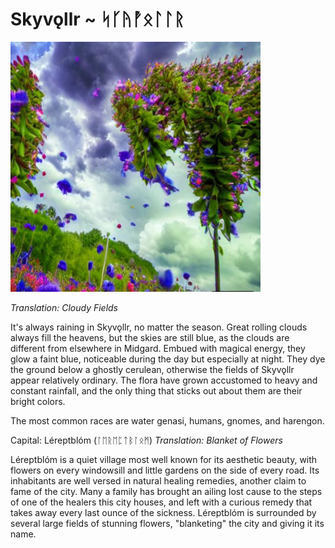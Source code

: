 # Skyvǫllr ~ ᛋᚴᚤᚡᛟᛚᛚᚱ

<img src="/assets/Images/Worlds/skyvollr.png" width="400" height="400"/>

*Translation: Cloudy Fields*

It's always raining in Skyvǫllr, no matter the season. Great rolling clouds always fill the heavens, but the skies are still blue, as the clouds are different from elsewhere in Midgard. Embued with magical energy, they glow a faint blue, noticeable during the day but especially at night. They dye the ground below a ghostly cerulean, otherwise the fields of Skyvǫllr appear relatively ordinary. The flora have grown accustomed to heavy and constant rainfall, and the only thing that sticks out about them are their bright colors. 

The most common races are water genasi, humans, gnomes, and harengon.

Capital: Léreptblóm (ᛚᛖᚱᛖᛈᛏᛒᛚᛟᛗ)
*Translation: Blanket of Flowers*

Léreptblóm is a quiet village most well known for its aesthetic beauty, with flowers on every windowsill and little gardens on the side of every road. Its inhabitants are well versed in natural healing remedies, another claim to fame of the city. Many a family has brought an ailing lost cause to the steps of one of the healers this city houses, and left with a curious remedy that takes away every last ounce of the sickness. Léreptblóm is surrounded by several large fields of stunning flowers, "blanketing" the city and giving it its name.